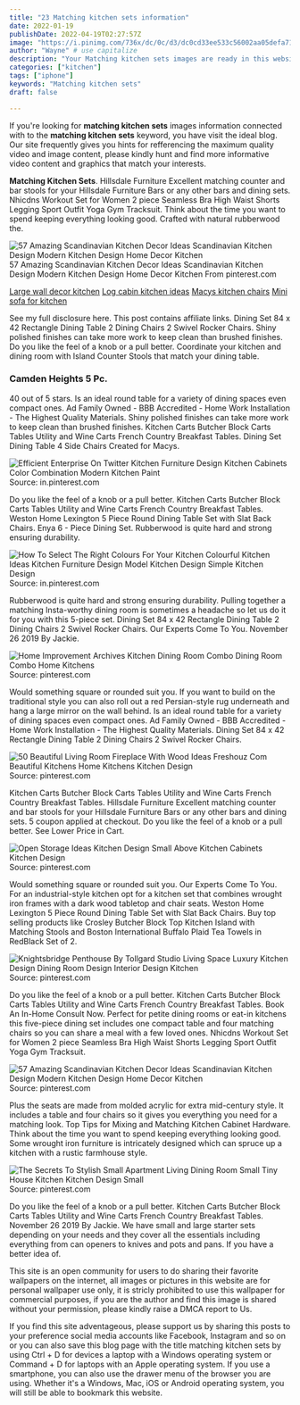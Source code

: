 ```yaml
---
title: "23 Matching kitchen sets information"
date: 2022-01-19
publishDate: 2022-04-19T02:27:57Z
image: "https://i.pinimg.com/736x/dc/0c/d3/dc0cd33ee533c56002aa05defa71527b--teal-kitchen-decor-kitchen-wall-colors.jpg"
author: "Wayne" # use capitalize
description: "Your Matching kitchen sets images are ready in this website. Matching kitchen sets are a topic that is being searched for and liked by netizens now. You can Find and Download the Matching kitchen sets files here. Find and Download all free photos and vectors."
categories: ["kitchen"]
tags: ["iphone"]
keywords: "Matching kitchen sets"
draft: false

---
```


If you're looking for **matching kitchen sets** images information connected with to the **matching kitchen sets** keyword, you have visit the ideal  blog.  Our site frequently  gives you  hints  for refferencing  the maximum  quality video and image  content, please kindly hunt and find more informative video content and graphics  that match your interests.

**Matching Kitchen Sets**. Hillsdale Furniture Excellent matching counter and bar stools for your Hillsdale Furniture Bars or any other bars and dining sets. Nhicdns Workout Set for Women 2 piece Seamless Bra High Waist Shorts Legging Sport Outfit Yoga Gym Tracksuit. Think about the time you want to spend keeping everything looking good. Crafted with natural rubberwood the.

![57 Amazing Scandinavian Kitchen Decor Ideas Scandinavian Kitchen Design Modern Kitchen Design Home Decor Kitchen](https://i.pinimg.com/736x/a9/99/32/a9993250b4a191926fae9f8ada12e1a9.jpg "57 Amazing Scandinavian Kitchen Decor Ideas Scandinavian Kitchen Design Modern Kitchen Design Home Decor Kitchen")
57 Amazing Scandinavian Kitchen Decor Ideas Scandinavian Kitchen Design Modern Kitchen Design Home Decor Kitchen From pinterest.com

[Large wall decor kitchen](/large-wall-decor-kitchen/)
[Log cabin kitchen ideas](/log-cabin-kitchen-ideas/)
[Macys kitchen chairs](/macys-kitchen-chairs/)
[Mini sofa for kitchen](/mini-sofa-for-kitchen/)

See my full disclosure here. This post contains affiliate links. Dining Set 84 x 42 Rectangle Dining Table 2 Dining Chairs 2 Swivel Rocker Chairs. Shiny polished finishes can take more work to keep clean than brushed finishes. Do you like the feel of a knob or a pull better. Coordinate your kitchen and dining room with Island Counter Stools that match your dining table.

### Camden Heights 5 Pc.

40 out of 5 stars. Is an ideal round table for a variety of dining spaces even compact ones. Ad Family Owned - BBB Accredited - Home Work Installation - The Highest Quality Materials. Shiny polished finishes can take more work to keep clean than brushed finishes. Kitchen Carts Butcher Block Carts Tables Utility and Wine Carts French Country Breakfast Tables. Dining Set Dining Table 4 Side Chairs Created for Macys.


![Efficient Enterprise On Twitter Kitchen Furniture Design Kitchen Cabinets Color Combination Modern Kitchen Paint](https://i.pinimg.com/736x/50/09/c0/5009c054b3fdb05dfb7a490450494644--shop-interiors-office-interiors.jpg "Efficient Enterprise On Twitter Kitchen Furniture Design Kitchen Cabinets Color Combination Modern Kitchen Paint")
Source: in.pinterest.com

Do you like the feel of a knob or a pull better. Kitchen Carts Butcher Block Carts Tables Utility and Wine Carts French Country Breakfast Tables. Weston Home Lexington 5 Piece Round Dining Table Set with Slat Back Chairs. Enya 6 - Piece Dining Set. Rubberwood is quite hard and strong ensuring durability.

![How To Select The Right Colours For Your Kitchen Colourful Kitchen Ideas Kitchen Furniture Design Model Kitchen Design Simple Kitchen Design](https://i.pinimg.com/474x/da/0c/63/da0c63b1e053ee3df0e9d9d3258c4ae7.jpg "How To Select The Right Colours For Your Kitchen Colourful Kitchen Ideas Kitchen Furniture Design Model Kitchen Design Simple Kitchen Design")
Source: in.pinterest.com

Rubberwood is quite hard and strong ensuring durability. Pulling together a matching Insta-worthy dining room is sometimes a headache so let us do it for you with this 5-piece set. Dining Set 84 x 42 Rectangle Dining Table 2 Dining Chairs 2 Swivel Rocker Chairs. Our Experts Come To You. November 26 2019 By Jackie.

![Home Improvement Archives Kitchen Dining Room Combo Dining Room Combo Home Kitchens](https://i.pinimg.com/originals/36/c5/ec/36c5ecaa5ea5a4df4c017a29888a621c.jpg "Home Improvement Archives Kitchen Dining Room Combo Dining Room Combo Home Kitchens")
Source: pinterest.com

Would something square or rounded suit you. If you want to build on the traditional style you can also roll out a red Persian-style rug underneath and hang a large mirror on the wall behind. Is an ideal round table for a variety of dining spaces even compact ones. Ad Family Owned - BBB Accredited - Home Work Installation - The Highest Quality Materials. Dining Set 84 x 42 Rectangle Dining Table 2 Dining Chairs 2 Swivel Rocker Chairs.

![50 Beautiful Living Room Fireplace With Wood Ideas Freshouz Com Beautiful Kitchens Home Kitchens Kitchen Design](https://i.pinimg.com/736x/36/21/1f/36211fa18dc3a2c39f144224be27e0f4.jpg "50 Beautiful Living Room Fireplace With Wood Ideas Freshouz Com Beautiful Kitchens Home Kitchens Kitchen Design")
Source: pinterest.com

Kitchen Carts Butcher Block Carts Tables Utility and Wine Carts French Country Breakfast Tables. Hillsdale Furniture Excellent matching counter and bar stools for your Hillsdale Furniture Bars or any other bars and dining sets. 5 coupon applied at checkout. Do you like the feel of a knob or a pull better. See Lower Price in Cart.

![Open Storage Ideas Kitchen Design Small Above Kitchen Cabinets Kitchen Design](https://i.pinimg.com/564x/11/22/e0/1122e0c8bc28f4e22e209d9df4c2872c--home-ideas-home-decor.jpg "Open Storage Ideas Kitchen Design Small Above Kitchen Cabinets Kitchen Design")
Source: pinterest.com

Would something square or rounded suit you. Our Experts Come To You. For an industrial-style kitchen opt for a kitchen set that combines wrought iron frames with a dark wood tabletop and chair seats. Weston Home Lexington 5 Piece Round Dining Table Set with Slat Back Chairs. Buy top selling products like Crosley Butcher Block Top Kitchen Island with Matching Stools and Boston International Buffalo Plaid Tea Towels in RedBlack Set of 2.

![Knightsbridge Penthouse By Tollgard Studio Living Space Luxury Kitchen Design Dining Room Design Interior Design Kitchen](https://i.pinimg.com/564x/a3/69/20/a36920d8328bca322e4d9de224c62950--dining-room-sets-modern-dining-rooms.jpg "Knightsbridge Penthouse By Tollgard Studio Living Space Luxury Kitchen Design Dining Room Design Interior Design Kitchen")
Source: pinterest.com

Do you like the feel of a knob or a pull better. Kitchen Carts Butcher Block Carts Tables Utility and Wine Carts French Country Breakfast Tables. Book An In-Home Consult Now. Perfect for petite dining rooms or eat-in kitchens this five-piece dining set includes one compact table and four matching chairs so you can share a meal with a few loved ones. Nhicdns Workout Set for Women 2 piece Seamless Bra High Waist Shorts Legging Sport Outfit Yoga Gym Tracksuit.

![57 Amazing Scandinavian Kitchen Decor Ideas Scandinavian Kitchen Design Modern Kitchen Design Home Decor Kitchen](https://i.pinimg.com/736x/a9/99/32/a9993250b4a191926fae9f8ada12e1a9.jpg "57 Amazing Scandinavian Kitchen Decor Ideas Scandinavian Kitchen Design Modern Kitchen Design Home Decor Kitchen")
Source: pinterest.com

Plus the seats are made from molded acrylic for extra mid-century style. It includes a table and four chairs so it gives you everything you need for a matching look. Top Tips for Mixing and Matching Kitchen Cabinet Hardware. Think about the time you want to spend keeping everything looking good. Some wrought iron furniture is intricately designed which can spruce up a kitchen with a rustic farmhouse style.

![The Secrets To Stylish Small Apartment Living Dining Room Small Tiny House Kitchen Kitchen Design Small](https://i.pinimg.com/736x/dc/0c/d3/dc0cd33ee533c56002aa05defa71527b--teal-kitchen-decor-kitchen-wall-colors.jpg "The Secrets To Stylish Small Apartment Living Dining Room Small Tiny House Kitchen Kitchen Design Small")
Source: pinterest.com

Do you like the feel of a knob or a pull better. Kitchen Carts Butcher Block Carts Tables Utility and Wine Carts French Country Breakfast Tables. November 26 2019 By Jackie. We have small and large starter sets depending on your needs and they cover all the essentials including everything from can openers to knives and pots and pans. If you have a better idea of.

This site is an open community for users to do sharing their favorite wallpapers on the internet, all images or pictures in this website are for personal wallpaper use only, it is stricly prohibited to use this wallpaper for commercial purposes, if you are the author and find this image is shared without your permission, please kindly raise a DMCA report to Us.

If you find this site adventageous, please support us by sharing this posts to your preference social media accounts like Facebook, Instagram and so on or you can also save this blog page with the title matching kitchen sets by using Ctrl + D for devices a laptop with a Windows operating system or Command + D for laptops with an Apple operating system. If you use a smartphone, you can also use the drawer menu of the browser you are using. Whether it's a Windows, Mac, iOS or Android operating system, you will still be able to bookmark this website.
